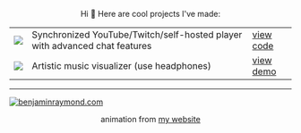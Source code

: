 
<p align="center">Hi 👋 Here are cool projects I've made:</p>

<table align="center">
    <tbody>
        <tr>
            <td><a href="https://github.com/skychatorg/skychat"><img src="https://avatars.githubusercontent.com/u/49348260?s=32&v=4"></a></td>
            <td>Synchronized YouTube/Twitch/self-hosted player with advanced chat features</td>
            <td><a href="https://github.com/skychatorg/skychat">view code</a></td>
        </tr>
        <tr>
            <td><a href="https://benjaminraymond.com"><img src="https://user-images.githubusercontent.com/31401273/172409062-80e82170-658e-4aff-9b61-e4e3266e3944.png"></a></td>
            <td>Artistic music visualizer (use headphones)</td>
            <td><a href="https://benjaminraymond.com">view demo</a></td>
        </tr>
    </tbody>
</table>

<hr>

[![benjaminraymond.com](https://raw.githubusercontent.com/7PH/7PH/master/intro-banner.gif)](https://benjaminraymond.com)
<p align="center">animation from <a href="https://benjaminraymond.com">my website</a></p>

